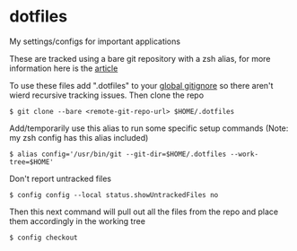 # dotfiles
My settings/configs for important applications

These are tracked using a bare git repository with a zsh alias, for more information here is the [article](https://www.ackama.com/what-we-think/the-best-way-to-store-your-dotfiles-a-bare-git-repository-explained/)

To use these files add ".dotfiles" to your [global gitignore](https://sebastiandedeyne.com/setting-up-a-global-gitignore-file/) so there aren't 
wierd recursive tracking issues. Then clone the repo

`$ git clone --bare <remote-git-repo-url> $HOME/.dotfiles`

Add/temporarily use this alias to run some specific setup commands (Note: my zsh config has this alias included)

`$ alias config='/usr/bin/git --git-dir=$HOME/.dotfiles --work-tree=$HOME'`

Don't report untracked files 

`$ config config --local status.showUntrackedFiles no`

Then this next command will pull out all the files from the repo and place them accordingly in the working tree

`$ config checkout`
